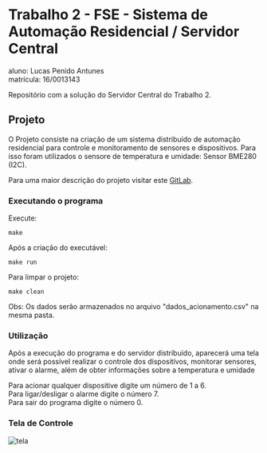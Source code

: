 # Trabalho 2 - FSE - Sistema de Automação Residencial / Servidor Central
aluno: Lucas Penido Antunes  
matrícula: 16/0013143

Repositório com a solução do Servidor Central do Trabalho 2.

## Projeto

O Projeto consiste na criação de um sistema distribuído de automação residencial para controle e monitoramento de sensores e dispositivos. Para isso foram utilizados o sensore de temperatura e umidade: Sensor BME280 (I2C).

Para uma maior descrição do projeto visitar este [GitLab](https://gitlab.com/fse_fga/projetos/projeto-2).

### Executando o programa

Execute:  

`make` 

Após a criação do executável:

`make run`

Para limpar o projeto:

`make clean`

Obs: Os dados serão armazenados no arquivo "dados_acionamento.csv" na mesma pasta.

### Utilização

Após a execução do programa e do servidor distribuído, aparecerá uma tela onde será possível realizar o controle dos dispositívos, monitorar sensores, ativar o alarme, além de obter informações sobre a temperatura e umidade

Para acionar qualquer dispositive digite um número de 1 a 6.  
Para ligar/desligar o alarme digite o número 7.  
Para sair do programa digite o número 0.  

### Tela de Controle
![tela](https://i.imgur.com/YV0wP87.png)
